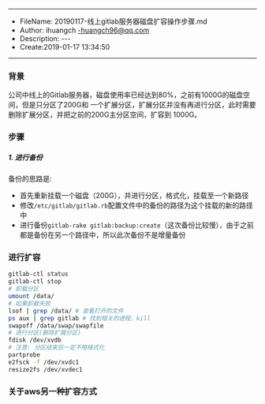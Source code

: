 ___
- FileName: 20190117-线上gitlab服务器磁盘扩容操作步骤.md
- Author: ihuangch -huangch96@qq.com
- Description: ---
- Create:2019-01-17 13:34:50
___

### 背景 
公司中线上的Gitlab服务器，磁盘使用率已经达到80%，之前有1000G的磁盘空间，但是只分区了200G和
一个扩展分区，扩展分区并没有再进行分区，此时需要删除扩展分区，并把之前的200G主分区空间，扩容到
1000G。

### 步骤
##### 1. 进行备份
备份的思路是:  
- 首先重新挂载一个磁盘（200G），并进行分区，格式化，挂载至一个新路径
- 修改`/etc/gitlab/gitlab.rb`配置文件中的备份的路径为这个挂载的新的路径中
- 进行备份`gitlab-rake gitlab:backup:create`（这次备份比较慢），由于之前都是备份在另一个路径中，所以此次备份不是增量备份


### 进行扩容
```bash
gitlab-ctl status 
gitlab-ctl stop
# 卸载分区
umount /data/
# 如果卸载失败
lsof | grep /data/ # 查看打开的文件
ps aux | grep gitlab # 找到相关的进程，kill
swapoff /data/swap/swapfile
# 进行分区(删除扩展分区)
fdisk /dev/xvdb 
# 注意: 分区结束后一定不用格式化
partprobe
e2fsck -f /dev/xvdc1
resize2fs /dev/xvdec1 
```

### 关于aws另一种扩容方式

